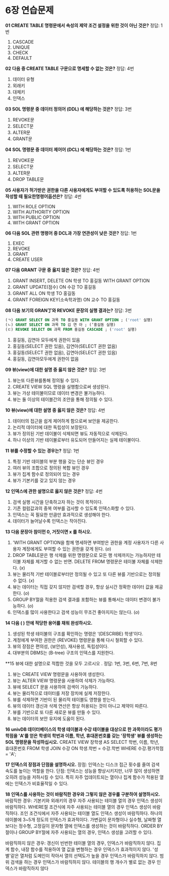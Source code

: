 # 6장 연습문제

**01 CREATE TABLE 명령문에서 속성의 제약 조건 설정을 위한 것이 아닌 것은?** 정답: 1번

1. CASCADE
2. UNIQUE
3. CHECK
4. DEFAULT

**02 다음 중 CREATE TABLE 구문으로 명세할 수 없는 것은?** 정답: 4번

1. 데이터 유형
2. 외래키
3. 대체키
4. 인덱스

**03 SOL 명령문 중 데이터 정의어 (DDL) 에 해당하는 것은?** 정답: 3번

1. REVOKE문
2. SELECT문
3. ALTER문
4. GRANT문

**04 SOL 명령문 중 데이터 제어어 (DCL) 에 해당하는 것은?** 정답: 1번

1. REVOKE문
2. SELECT문
3. ALTER문
4. DROP TABLE문

**05 사용자가 허가받은 권한을 다른 사용자에게도 부여할 수 있도록 허용하는 SOL문을 작성할 때 필요한명령어옵션은?** 정답: 4번

1. WITH ROLE OPTION
2. WITH AUTHORITY OPTION
3. WITH PUBLIC OPTION
4. WITH GRANT OPTION

**06 다음 SOL 관련 명령어 중 DCL과 가장 연관성이 낮은 것은?** 정답: 1번

1. EXEC
2. REVOKE
3. GRANT
4. CREATE USER

**07 다음 GRANT 구문 중 옳지 않은 것은?** 정답: 4번

1. GRANT INSERT, DELETE ON 학생 TO 홍길동 WITH GRANT OPTION
2. GRANT UPDATE(점수) ON 수강 TO 홍길동
3. GRANT ALL ON 학생 TO 홍길동
4. GRANT FOREIGN KEY(소속학과명) ON 교수 TO 홍길동

**08 다음 보기의 GRAN丁와 REVOKE 문장의 실행 결과는?** 정답: 3번

```sql
(ㄱ) GRANT SELECT ON 과목 TO 홍길동 WITH GRANT OPTION ; ('root' 실행)
(ㄴ) GRANT SELECT ON 과목 TO 김 연 아 ; (‘홍길동 실행)
(ㄷ) REVOKE SELECT ON 과목 FROM 홍길동 CASCADE ; ('root' 실행)
```

1. 홍길동, 김연아 모두에게 권한이 있음
2. 홍길동(SELECT 권한 있음), 김연아(SELECT 권한 없음)
3. 홍길동(SELECT 권한 없음), 김연아(SELECT 권한 있음)
4. 홍길동, 김연아모두에게 권한이 없음

**09 뷰(view)에 대한 설명 중 옳지 않은 것은?** 정답: 3번

1. 뷰는또 다른뷰를통해 정의될 수 있다.
2. CREATE VIEW SQL 명령을 실행함으로써 생성된다.
3. 뷰는 가상 테이불이므로 데이터 변경은 불가능하다.
4. 뷰는 둘 이상의 테이블간의 조안을 통해 정의될 수 있다.

**10 뷰(view)에 대한 설명 중 옳지 않은 것은?** 정답: 4번 

1. 데이터의 접근을 쉽게 제어하게 함으로써 보안을 제공한다.
2. 논리적 데이터에 대한 독립성이 보장된다.
3. 뷰가 정의된 기반 데이불이 삭제되면 뷰도 자동적으로 삭제된다.
4. 하나 이상의 기반 테이불로부터 유도되어 만들어지는 실제 테이불이다.

**11 뷰를 수정할 수 있는 경우는?** 정답: 1번

1. 특정 기반 데이블의 부분 행을 갖는 단순 뷰인 경우
2. 여러 뷰의 조합으로 정의된 복합 뷰인 경우
3. 뷰가 집계 함수로 정의되어 있는 경우
4. 뷰가 기본키를 갖고 있지 않는 경우

**12 인덱스에 관한 설명으로 옳지 않은 것은?** 정답: 4번

1. 검색 실행 시간을 단축하고자 하는 것이 목적이다.
2. 기존 컬럼값과의 중복 여부를 검사할 수 있도록 인덱스화할 수 있다.
3. 인덱스는 꼭 필요한 만큼만 효과적으로 생성해야 한다.
4. 데이터가 늘어날수록 인덱스는 작아진다.

**13 다음 문장아 참이먼 0, 거짓이면 x 를 하시오.**

1. 'WITH GRANT OPTION을 함께 명세하면 부여받은 권한을 계정 사용자가 다른 사용자 계정에게도 부여할 수 있는 권한을 갖게 된다. (_o_)
2. DROP TABLE문은 행 삭제를 위한 명령문으로 모든 행 삭제까지는 가능하지만 테이불 자체를 제거할 수 없는 반면. DELETE FROM 명령문은 테이불 자체를 삭제한다. (_x_)
3. 뷰는 물리적 기반 테이블로부터만 정의될 수 있고 또 다른 뷰를 기반으로는 정의될 수 없다. (_x_)
4. 뷰는 데이터는 직접 갖지 않지만 검색할 경우, 항상 실시간 정확한 데이터 값을 제공한다. (_o_)
5. GROUP BY절을 적용한 검색 결과를 포함하는 뷰를 통해서는 데이터 변경이 불가능하다. (_o_)
6. 인덱스를 많이 사용한다고 검색 성능이 무조건 좋아지지는 않는다. (_o_)

**14 다음 ( ) 안에 적당한 용어를 채워 완성하시오.**

1. 생성된 학생 테이불의 구조를 확인하는 명령은 ‘(DESCRIBE) 학생’이다.
2. 계정에게 부여한 권한은 (REVOKE) 명령문을 통해 다시 철회할 수 있다.
3. 뷰의 장점은 편의성, (보안성), 재사용성, 독립성이다.
4. 대부분의 DBMS는 (B-tree) 구조의 인덱스를 지원한다.

**15 뷰에 대한 설명으로 적합한 것을 모두 고르시오 . 정답: 1번, 3번, 6번, 7번, 8번

1. 뷰는 CREATE VIEW 명령문을 사용하여 생성한다.
2. 뷰는 ALTER VIEW 명령문을 사용하여 삭제가 가능하다.
3. 뷰에 SELECT 문을 사용하여 검색이 가능하다.
4. 뷰는 물리적으로 데이터를 저장 장치에 실제 저장한다.
5. 뷰를 삭제하면 기반이 된 물리적 테이블도 영향을 받는다.
6. 뷰의 데이터 갱신과 삭제 연산은 항상 허용되는 것이 아니고 제약이 따른다.
7. 뷰를 기반으로 또 다른 새로운 뷰를 만들 수 있다.
8. 뷰는 데이터의 보안 유지에 도움이 된다.

**16 univDB 데이터베이스의 학생 테이블과 수강 테이블을 대상으로 한 과목이라도 평가학점을 'A'를 얻은 학생의 학번과 이름, 학년, 휴대폰번호를 갖는 '장학생' 뷰를 생성하는 SOL 명령문을 작성하십시오.**
CREATE VIEW 장학생 AS
SELECT 학번, 이름, 학년, 휴대폰번호
FROM 학생
JOIN 수강 ON 학생.학번 = 수강.학번
WHERE 수강.평가학점 = 'A';

**17 인덱스의 장점과 단점을 설명하시오.**
장점: 인덱스는 디스크 접근 횟수를 줄여 검색 속도를 높이는 역할을 한다.
단점: 인덱스는 성능을 향상시키지만, 너무 많이 생성하면 오히려 성능을 저하시킬 수 있다. 특히 자주 업데이트되는 열이나 집계 함수가 적용된 열에는 인덱스가 비효율적일 수 있다.


**18 인덱스를 사용하는 것이 바람직한 경우와 그렇지 않은 경우를 구분하여 설명하시오.**
바람직한 경우: 기본키와 외래키의 경우 자주 사용되는 테이블 열의 경우 인덱스 생성이 바람직하다.
               WHERE절 조건식에 자주 사용되는 테이블 열의 경우 인덱스 생성이 바람직하다.
               조인 조건식에서 자주 사용되는 테이블 열도 인덱스 생성이 바람직하다.
               하나의 테이블에 3~5개 정도의 인덱스가 효과적이다.
               가변길이 문자형이나 실수형, 날짜형 열 보다는 정수형, 고정길이 문자형 열에 인덱스를 생성하는                 것이 바람직하다.
               ORDER BY절이나 GROUP BY절에 자주 사용되는 열의 경우, 인덱스 생성을 고려할 수 있다.

바람직하지 않은 경우: 갱신이 빈번한 테이블 열의 경우, 인덱스가 바람직하지 않다.
                      집계 함수, 내장 함수를 적용하여 열 값을 변형하는 경우 인덱스가 효과적이지 않다.
                      '성별'같은 열처럼 도메인이 작아서 열의 선택도가 높을 경우 인덱스가 바람직하지 않다.
                      범위 검색을 하는 경우 인덱스가 바람직하지 않다.
                      테이블의 행 개수가 별로 없는 경우 인덱스가 바람직하지 않다
                    
              










